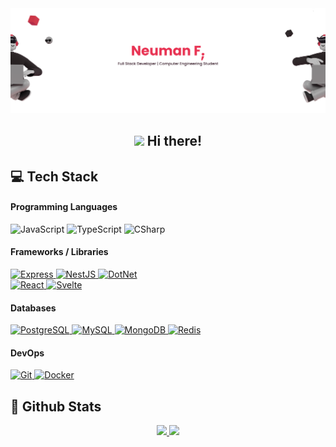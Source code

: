 <img src="images/header.png">

<h2 align="center"> <img src="https://media.giphy.com/media/hvRJCLFzcasrR4ia7z/giphy.gif" width="25px"> Hi there!</h2>

## 💻 Tech Stack

#### Programming Languages

<img src="https://img.shields.io/badge/JavaScript-381D2A?style=flat-square&logo=javascript&logoColor=E83151" alt="JavaScript" /> <img src="https://img.shields.io/badge/TypeScript-381D2A?style=flat-square&logo=typescript&logoColor=E83151" alt="TypeScript" /> <img src="https://img.shields.io/badge/CSharp-381D2A?style=flat-square&logo=csharp&logoColor=E83151" alt="CSharp" />

#### Frameworks / Libraries

<a href="https://expressjs.com/">
  <img src="https://img.shields.io/badge/Express-381D2A?style=flat-square&logo=express&logoColor=E83151" alt="Express" />  
</a>
<a href="https://nestjs.com/">
  <img src="https://img.shields.io/badge/NestJS-381D2A?style=flat-square&logo=nestjs&logoColor=E83151" alt="NestJS" />
</a>
<a href="https://dotnet.microsoft.com/en-us/">
  <img src="https://img.shields.io/badge/DotNet-381D2A?style=flat-square&logo=dotnet&logoColor=E83151" alt="DotNet" />
</a>
<br/>
<a href="https://reactjs.org/">
  <img src="https://img.shields.io/badge/React-381D2A?style=flat-square&logo=react&logoColor=E83151" alt="React" />
</a>
<a href="https://svelte.dev/">
  <img src="https://img.shields.io/badge/Svelte-381D2A?style=flat-square&logo=svelte&logoColor=E83151" alt="Svelte" />
</a>

#### Databases

<a href="https://www.postgresql.org/">
  <img src="https://img.shields.io/badge/PostgreSQL-381D2A?style=flat-square&logo=postgresql&logoColor=E83151" alt="PostgreSQL" />
</a>
<a href="https://www.mysql.com/">
  <img src="https://img.shields.io/badge/MySQL-381D2A?style=flat-square&logo=mysql&logoColor=E83151" alt="MySQL" />
</a>
<a href="https://www.mongodb.com/">
  <img src="https://img.shields.io/badge/MongoDB-381D2A?style=flat-square&logo=mongodb&logoColor=E83151" alt="MongoDB" />
</a>
<a href="https://redis.io/">
  <img src="https://img.shields.io/badge/Redis-381D2A?style=flat-square&logo=redis&logoColor=E83151" alt="Redis" />
</a>

#### DevOps

<a href="https://git-scm.com/">
  <img src="https://img.shields.io/badge/Git-381D2A?style=flat-square&logo=git&logoColor=E83151" alt="Git" />  
</a>
<a href="https://www.docker.com/">
  <img src="https://img.shields.io/badge/Docker-381D2A?style=flat-square&logo=docker&logoColor=E83151" alt="Docker" />
</a>

## 📃 Github Stats

<div align="center">
  <a href="https://github.com/neumanf" height="200">
    <img height="180em" src="https://github-readme-stats.vercel.app/api?username=neumanf&theme=buefy&show_icons=true&include_all_commits=true&title_color=E83151&icon_color=E83151" />
  </a>
  <a href="https://github.com/neumanf" height="200">
    <img height="180em" src="https://github-readme-stats.vercel.app/api/top-langs/?username=neumanf&theme=buefy&layout=compact&title_color=E83151&icon_color=E83151" />
  </a>
</div>
